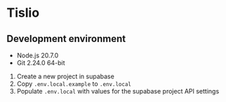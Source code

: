 # Tislio

## Development environment
- Node.js 20.7.0
- Git 2.24.0 64-bit

1. Create a new project in supabase
2. Copy ```.env.local.example``` to ```.env.local```
3. Populate ```.env.local``` with values for the supabase project API settings
